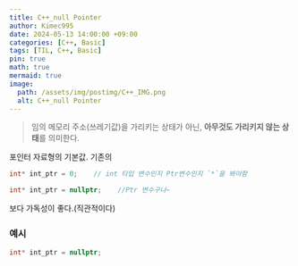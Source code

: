 ```yaml
---
title: C++_null Pointer
author: Kimec995
date: 2024-05-13 14:00:00 +09:00
categories: [C++, Basic]
tags: [TIL, C++, Basic]
pin: true
math: true
mermaid: true
image: 
  path: /assets/img/postimg/C++_IMG.png
  alt: C++_null Pointer
---
```

> 임의 메모리 주소(쓰레기값)을 가리키는 상태가 아닌, **아무것도 가리키지 않는 상태**를 의미한다.

포인터 자료형의 기본값. 기존의
```c++
int* int_ptr = 0;    // int 타입 변수인지 Ptr변수인지 `*`을 봐야함

int* int_ptr = nullptr;    //Ptr 변수구나~
```
보다 가독성이 좋다.(직관적이다)
### 예시
```c++
int* int_ptr = nullptr;
```